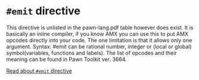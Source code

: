 # ``#emit`` directive

This directive is unlisted in the pawn-lang.pdf table however does exist. It is basically an inline compiler, if you know AMX you can use this to put AMX opcodes directly into your code. The one limitation is that it allows only one argument. Syntax: #emit <opcode> <argument> <argument> can be rational number, integer or (local or global) symbol(variables, functions and labels). The list of opcodes and their meaning can be found in Pawn Toolkit ver. 3664.

[Read about ``#emit`` directive](https://github.com/YashasSamaga/AMX-Assembly-Docs/blob/master/DOCUMENT.md#-instruction-set)
